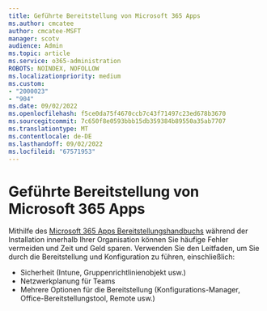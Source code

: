 ```yaml
---
title: Geführte Bereitstellung von Microsoft 365 Apps
ms.author: cmcatee
author: cmcatee-MSFT
manager: scotv
audience: Admin
ms.topic: article
ms.service: o365-administration
ROBOTS: NOINDEX, NOFOLLOW
ms.localizationpriority: medium
ms.custom:
- "2000023"
- "904"
ms.date: 09/02/2022
ms.openlocfilehash: f5ce0da75f4670ccb7c43f71497c23ed678b3670
ms.sourcegitcommit: 7c650f8e0593bbb15db359384b89550a35ab7707
ms.translationtype: MT
ms.contentlocale: de-DE
ms.lasthandoff: 09/02/2022
ms.locfileid: "67571953"
---
```

# <a name="guided-deployment-of-microsoft-365-apps"></a>Geführte Bereitstellung von Microsoft 365 Apps

Mithilfe des [Microsoft 365 Apps Bereitstellungshandbuchs](https://go.microsoft.com/fwlink/?linkid=2205188) während der Installation innerhalb Ihrer Organisation können Sie häufige Fehler vermeiden und Zeit und Geld sparen. Verwenden Sie den Leitfaden, um Sie durch die Bereitstellung und Konfiguration zu führen, einschließlich:

- Sicherheit (Intune, Gruppenrichtlinienobjekt usw.)
- Netzwerkplanung für Teams
- Mehrere Optionen für die Bereitstellung (Konfigurations-Manager, Office-Bereitstellungstool, Remote usw.)
